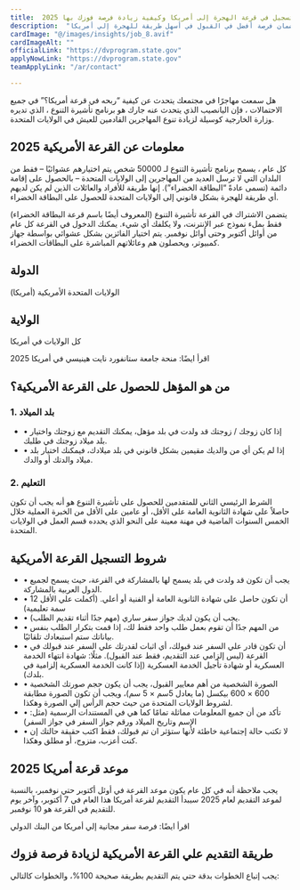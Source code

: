 ```yaml
---
title:  موعد التسجيل في قرعة الهجرة إلى أمريكا وكيفية زيادة فرصة فوزك بها 2025 
description:  "كيفية التسجيل قرعة أمريكا لهذا العام بطريقة سليمة بدون أي أخطاء لضمان فرصة أفضل في القبول في أسهل طريقة للهجرة إلي أمريكا." 
cardImage: "@/images/insights/job_8.avif" 
cardImageAlt: "" 
officialLink: "https://dvprogram.state.gov" 
applyNowLink: "https://dvprogram.state.gov" 
teamApplyLink: "/ar/contact"

---
```


هل سمعت مهاجرًا في مجتمعك يتحدث عن كيفية “ربحه في قرعة أمريكا؟” في جميع الاحتمالات ، فإن اليانصيب الذي يتحدث عنه جارك هو برنامج تأشيرة التنوع ، الذي تديره وزارة الخارجية كوسيلة لزيادة تنوع المهاجرين القادمين للعيش في الولايات المتحدة.

## معلومات عن القرعة الأمريكية 2025

كل عام ، يسمح برنامج تأشيرة التنوع لـ 50000 شخص يتم اختيارهم عشوائيًا – فقط من البلدان التي لا ترسل العديد من المهاجرين إلى الولايات المتحدة – بالحصول على إقامة دائمة (تسمى عادةً “البطاقة الخضراء”). إنها طريقة للأفراد والعائلات الذين لم يكن لديهم أي طريقة للهجرة بشكل قانوني إلى الولايات المتحدة للحصول على البطاقة الخضراء.

يتضمن الاشتراك في القرعة تأشيرة التنوع (المعروف أيضًا باسم قرعة البطاقة الخضراء) فقط بملء نموذج عبر الإنترنت، ولا يكلفك أي شيء. يمكنك الدخول في القرعة كل عام من أوائل أكتوبر وحتى أوائل نوفمبر. يتم اختيار الفائزين بشكل عشوائي بواسطة جهاز كمبيوتر، ويحصلون هم وعائلاتهم المباشرة على البطاقات الخضراء.

## الدولة

الولايات المتحدة الأمريكية (أمريكا)

## الولاية

كل الولايات في أمريكا

اقرأ ايضًا: منحة جامعة ستانفورد نايت هينيسي في أمريكا 2025

## من هو المؤهل للحصول على القرعة الأمريكية؟

### 1. بلد الميلاد

- • إذا كان زوجك / زوجتك قد ولدت في بلد مؤهل، يمكنك التقديم مع زوجتك واختيار بلد ميلاد زوجتك في طلبك.
- • إذا لم يكن أي من والديك مقيمين بشكل قانوني في بلد ميلادك، فيمكنك اختيار بلد ميلاد والدتك أو والدك.

### 2. التعليم

الشرط الرئيسي الثاني للمتقدمين للحصول على تأشيرة التنوع هو أنه يجب أن تكون حاصلاً على شهادة الثانوية العامة على الأقل، أو عامين على الأقل من الخبرة العملية خلال الخمس السنوات الماضية في مهنة معينة على النحو الذي يحدده قسم العمل في الولايات المتحدة.

## شروط التسجيل القرعة الأمريكية

- • يجب أن تكون قد ولدت في بلد يسمح لها بالمشاركة في القرعة، حيث يسمح لجميع الدول العربية بالمشاركة.
- • أن تكون حاصل على شهادة الثانوية العامة أو الفنية أو أعلي. (أكملت علي الأقل 12 سمة تعليمية)
- • يجب أن يكون لديك جواز سفر ساري (مهم جدًا أثناء تقديم الطلب).
- • من المهم جدًا أن تقوم بعمل طلب واحد فقط لك، إذا قمت بتكرار الطلب بنفس بياناتك ستم استبعادك تلقائيًا.
- • أن تكون قادر علي السفر عند قبولك، أي اثبات لقدرتك علي السفر عند قبولك في القرعة (ليس إلزامي عند التقديم، فقط عند القبول). مثلًا: شهادة انتهاء الخدمة العسكرية أو شهادة تأجيل الخدمة العسكرية (إذا كانت الخدمة العسكرية إلزامية في بلدك).
- • الصورة الشخصية من أهم معايير القبول، يجب أن يكون حجم صورتك الشخصية 600 × 600 بيكسل (ما يعادل 5سم × 5 سم)، ويجب أن تكون الصورة مطابقة لشروط الولايات المتحدة من حيث حجم الرأس إلي الصورة وهكذا.
- • تأكد من أن جميع المعلومات مماثلة تمامًا كما هي في المستندات الرسمية (مثل: الإسم وتاريخ الميلاد ورقم جواز السفر في جواز السفر)
- • لا تكتب حالة إجتماعية خاطئة لأنها ستؤثر ان تم قبولك، فقط اكتب حقيقة حالتك إن كنت أعزب، متزوج، أو مطلق وهكذا.

## موعد قرعة أمريكا 2025

يجب ملاحظة أنه في كل عام يكون موعد القرعة في أوئل أكتوبر حتي نوفمبر، بالنسبة لموعد التقديم لعام 2025 سيبدأ التقديم لقرعة أمريكا هذا العام في 7 أكتوبر، وآخر يوم للتقديم في القرعة هو 10 نوفمبر.

اقرأ ايضًا: فرصة سفر مجانية إلي أمريكا من البنك الدولي

## طريقة التقديم علي القرعة الأمريكية لزيادة فرصة فزوك

يجب إتباع الخطوات بدقة حتي يتم التقديم بطريقة صحيحة 100%، والخطوات كالتالي:

